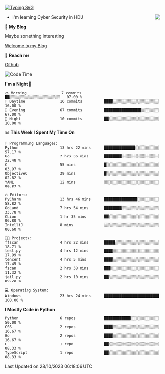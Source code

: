 [![Typing SVG](https://readme-typing-svg.herokuapp.com?font=Fira+Code&pause=1000&random=false&width=450&height=60&lines=Hello+%F0%9F%91%8B%F0%9F%8F%BB;I'm+JBNRZ)](https://git.io/typing-svg)

<a href="#">
  <img align="right" src="https://github-readme-stats.vercel.app/api?username=JBNRZ&show_icons=true&bg_color=15,f2f7fd,E0EAFC" />
</a>

- I'm learning Cyber Security in HDU

 **🌱 My Blog**

Maybe something interesting

[Welcome to my Blog](https://jbnrz.com.cn/)

 **💬 Reach me** 

[Github](https://github.com/JBNRZ)


<!--START_SECTION:waka-->
![Code Time](http://img.shields.io/badge/Code%20Time-57%20hrs%2040%20mins-blue)

**I'm a Night 🦉** 

```text
🌞 Morning                7 commits           ██░░░░░░░░░░░░░░░░░░░░░░░   07.00 % 
🌆 Daytime                16 commits          ████░░░░░░░░░░░░░░░░░░░░░   16.00 % 
🌃 Evening                67 commits          █████████████████░░░░░░░░   67.00 % 
🌙 Night                  10 commits          ██░░░░░░░░░░░░░░░░░░░░░░░   10.00 % 
```


📊 **This Week I Spent My Time On** 

```text
💬 Programming Languages: 
Python                   13 hrs 22 mins      ██████████████░░░░░░░░░░░   57.17 % 
Go                       7 hrs 36 mins       ████████░░░░░░░░░░░░░░░░░   32.48 % 
C                        55 mins             █░░░░░░░░░░░░░░░░░░░░░░░░   03.97 % 
ObjectiveC               39 mins             █░░░░░░░░░░░░░░░░░░░░░░░░   02.82 % 
YAML                     12 mins             ░░░░░░░░░░░░░░░░░░░░░░░░░   00.87 % 

🔥 Editors: 
PyCharm                  13 hrs 46 mins      ███████████████░░░░░░░░░░   58.82 % 
GoLand                   7 hrs 54 mins       ████████░░░░░░░░░░░░░░░░░   33.78 % 
CLion                    1 hr 35 mins        ██░░░░░░░░░░░░░░░░░░░░░░░   06.80 % 
IntelliJ                 8 mins              ░░░░░░░░░░░░░░░░░░░░░░░░░   00.60 % 

🐱‍💻 Projects: 
ffscan                   4 hrs 22 mins       █████░░░░░░░░░░░░░░░░░░░░   18.71 % 
test.py                  4 hrs 12 mins       ████░░░░░░░░░░░░░░░░░░░░░   17.99 % 
tencent                  4 hrs 5 mins        ████░░░░░░░░░░░░░░░░░░░░░   17.45 % 
fscan                    2 hrs 38 mins       ███░░░░░░░░░░░░░░░░░░░░░░   11.32 % 
jail.py                  2 hrs 10 mins       ██░░░░░░░░░░░░░░░░░░░░░░░   09.28 % 

💻 Operating System: 
Windows                  23 hrs 24 mins      █████████████████████████   100.00 % 
```

**I Mostly Code in Python** 

```text
Python                   6 repos             ████████████░░░░░░░░░░░░░   50.00 % 
CSS                      2 repos             ████░░░░░░░░░░░░░░░░░░░░░   16.67 % 
Go                       2 repos             ████░░░░░░░░░░░░░░░░░░░░░   16.67 % 
C                        1 repo              ██░░░░░░░░░░░░░░░░░░░░░░░   08.33 % 
TypeScript               1 repo              ██░░░░░░░░░░░░░░░░░░░░░░░   08.33 % 
```




 Last Updated on 28/10/2023 06:18:06 UTC
<!--END_SECTION:waka-->
